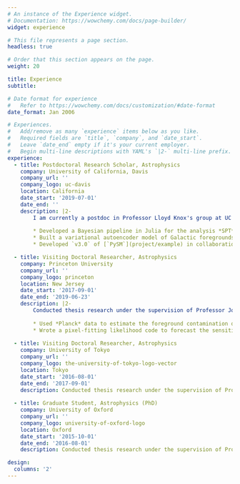 ```yaml
---
# An instance of the Experience widget.
# Documentation: https://wowchemy.com/docs/page-builder/
widget: experience

# This file represents a page section.
headless: true

# Order that this section appears on the page.
weight: 20

title: Experience
subtitle:

# Date format for experience
#   Refer to https://wowchemy.com/docs/customization/#date-format
date_format: Jan 2006

# Experiences.
#   Add/remove as many `experience` items below as you like.
#   Required fields are `title`, `company`, and `date_start`.
#   Leave `date_end` empty if it's your current employer.
#   Begin multi-line descriptions with YAML's `|2-` multi-line prefix.
experience:
  - title: Postdoctoral Research Scholar, Astrophysics
    company: University of California, Davis
    company_url: ''
    company_logo: uc-davis
    location: California
    date_start: '2019-07-01'
    date_end: ''
    description: |2-
        I am currently a postdoc in Professor Lloyd Knox's group at UC Davis. I am a member of the *South Pole Telescope* (*SPT*) and *BICEP / Keck* (*BK*) collaborations. Some of my projects have been:
        
        * Developed a Bayesian pipeline in Julia for the analysis *SPT* and *BK* data. 
        * Built a variational autoencoder model of Galactic foregrounds to capture non-Gaussian behavior, using Tensorflow [[1]](publication/a-generative-model-of-galactic-dust-emission-using-variational-inference).
        * Developed `v3.0` of [`PySM`](project/example) in collaboration with the Pan-Experiment Galactic science group. Targeted development for performance in HPC environments, and implemented new foreground models using data released since 2016 `v2.0` [[2]](publication/the-python-sky-model-3-software).

  - title: Visiting Doctoral Researcher, Astrophysics
    company: Princeton University
    company_url: ''
    company_logo: princeton
    location: New Jersey
    date_start: '2017-09-01'
    date_end: '2019-06-23'
    description: |2-
        Conducted thesis research under the supervision of Professor Jo Dunkley. Some of my projects were: 
    
        * Used *Planck* data to estimate the foreground contamination of the *ACT* survey. Contributed this to the analysis presented in these papers [[3](publication/the-atacama-cosmology-telescope-dr4-maps-and-cosmological-parameters), [4](publication/the-international-school-for-advanced-studies-sissa-find-out-more-the-atacama-cosmology-telescope-a-measurement-of-the-cosmic-microwave-background-power-spectra-at-98-and-150-ghz)].   
        * Wrote a pixel-fitting likelihood code to forecast the sensitivity of the *Simons Observatory* to spatial variation of foreground frequency dependence [[5]](publication/the-simons-observatory-science-goals-and-forecasts).
    
  - title: Visiting Doctoral Researcher, Astrophysics
    company: University of Tokyo
    company_url: ''
    company_logo: the-university-of-tokyo-logo-vector
    location: Tokyo
    date_start: '2016-08-01'
    date_end: '2017-09-01'
    description: Conducted thesis research under the supervision of Professors Nobuhiko Katayama and Eiichiro Komatsu. I forecasted how we may use space-based laser interferometers and CMB experiments to constrain parity-breaking models of inflation [[6]](/publication/finding-the-chiral-gravitational-wave-background-of-an-axion-su-2-inflationary-model-using-cmb-observations-and-laser-interferometers).
    
  - title: Graduate Student, Astrophysics (PhD)
    company: University of Oxford
    company_url: ''
    company_logo: university-of-oxford-logo
    location: Oxford
    date_start: '2015-10-01'
    date_end: '2016-08-01'
    description: Conducted thesis research under the supervision of Professor Jo Dunkley. I worked primarily on developing the codebase and modeling for the original [`PySM`](project/example) code [[7]](publication/the-python-sky-model-software-for-simulating-the-galactic-microwave-sky), as well as its application in a forecasting project for component separation in future CMB experiments [[8]](publication/simulated-forecasts-for-primordial-b-mode-searches-in-ground-based-experiments).

design:
  columns: '2'
---
```

